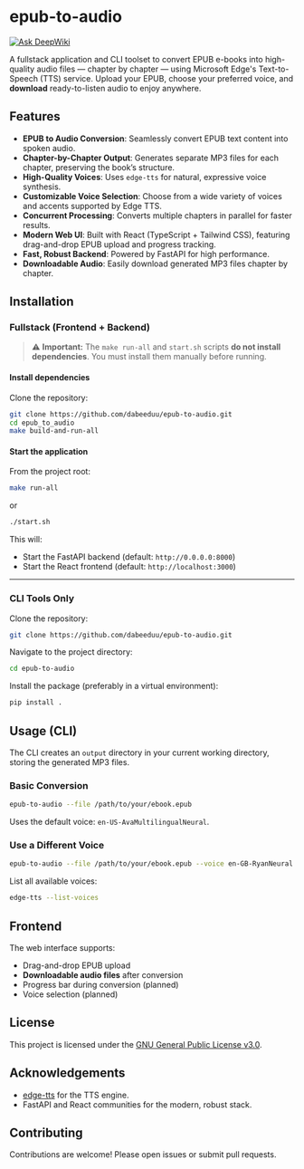 # epub-to-audio

[![Ask DeepWiki](https://devin.ai/assets/askdeepwiki.png)](https://deepwiki.com/dabeeduu/epub-to-audio)

A fullstack application and CLI toolset to convert EPUB e-books into high-quality audio files — chapter by chapter — using Microsoft Edge's Text-to-Speech (TTS) service. Upload your EPUB, choose your preferred voice, and **download** ready-to-listen audio to enjoy anywhere.


##  Features

- **EPUB to Audio Conversion**: Seamlessly convert EPUB text content into spoken audio.
- **Chapter-by-Chapter Output**: Generates separate MP3 files for each chapter, preserving the book’s structure.
- **High-Quality Voices**: Uses `edge-tts` for natural, expressive voice synthesis.
- **Customizable Voice Selection**: Choose from a wide variety of voices and accents supported by Edge TTS.
- **Concurrent Processing**: Converts multiple chapters in parallel for faster results.
- **Modern Web UI**: Built with React (TypeScript + Tailwind CSS), featuring drag-and-drop EPUB upload and progress tracking.
- **Fast, Robust Backend**: Powered by FastAPI for high performance.
- **Downloadable Audio**: Easily download generated MP3 files chapter by chapter.


##  Installation

### Fullstack (Frontend + Backend)

> ⚠️ **Important:** The `make run-all` and `start.sh` scripts **do not install dependencies**. You must install them manually before running.

#### Install dependencies
Clone the repository:

```bash
git clone https://github.com/dabeeduu/epub-to-audio.git
cd epub_to_audio
make build-and-run-all
```



#### Start the application

From the project root:

```bash
make run-all
```

or

```bash
./start.sh 
```

This will:

- Start the FastAPI backend (default: `http://0.0.0.0:8000`)
- Start the React frontend (default: `http://localhost:3000`)

---

### CLI Tools Only

Clone the repository:

```bash
git clone https://github.com/dabeeduu/epub-to-audio.git
```

Navigate to the project directory:

```bash
cd epub-to-audio
```

Install the package (preferably in a virtual environment):

```bash
pip install .
```


## Usage (CLI)

The CLI creates an `output` directory in your current working directory, storing the generated MP3 files.

### Basic Conversion

```bash
epub-to-audio --file /path/to/your/ebook.epub
```

Uses the default voice: `en-US-AvaMultilingualNeural`.



### Use a Different Voice

```bash
epub-to-audio --file /path/to/your/ebook.epub --voice en-GB-RyanNeural
```

List all available voices:

```bash
edge-tts --list-voices
```

## Frontend

The web interface supports:

- Drag-and-drop EPUB upload
- **Downloadable audio files** after conversion
-  Progress bar during conversion (planned)
- Voice selection (planned)


## License

This project is licensed under the [GNU General Public License v3.0](LICENSE).


## Acknowledgements

- [edge-tts](https://github.com/rany2/edge-tts) for the TTS engine.
- FastAPI and React communities for the modern, robust stack.


## Contributing

Contributions are welcome! Please open issues or submit pull requests.

